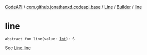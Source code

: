 [CodeAPI](../../../index.md) / [com.github.jonathanxd.codeapi.base](../../index.md) / [Line](../index.md) / [Builder](index.md) / [line](.)

# line

`abstract fun line(value: `[`Int`](https://kotlinlang.org/api/latest/jvm/stdlib/kotlin/-int/index.html)`): S`

See [Line.line](../line.md)

